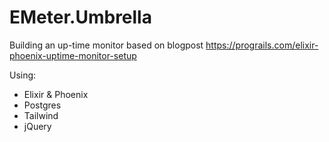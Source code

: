 # EMeter.Umbrella

Building an up-time monitor based on blogpost https://prograils.com/elixir-phoenix-uptime-monitor-setup

Using:
* Elixir & Phoenix
* Postgres
* Tailwind
* jQuery